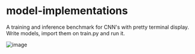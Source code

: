 # model-implementations

A training and inference benchmark for CNN's with pretty terminal display. Write models, import them on train.py and run it.

![image](https://user-images.githubusercontent.com/56324869/120114654-8d7c1680-c156-11eb-9a15-cdd5adf58710.png)
